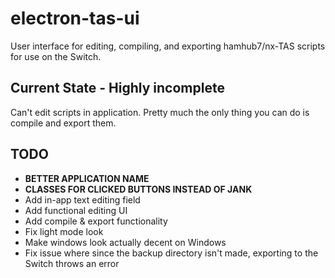 # electron-tas-ui
User interface for editing, compiling, and exporting hamhub7/nx-TAS scripts for use on the Switch.

## Current State - Highly incomplete
Can't edit scripts in application. Pretty much the only thing you can do is compile and export them.

## TODO
- **BETTER APPLICATION NAME**
- **CLASSES FOR CLICKED BUTTONS INSTEAD OF JANK**
- Add in-app text editing field
- Add functional editing UI
- Add compile & export functionality
- Fix light mode look
- Make windows look actually decent on Windows
- Fix issue where since the backup directory isn't made, exporting to the Switch throws an error
